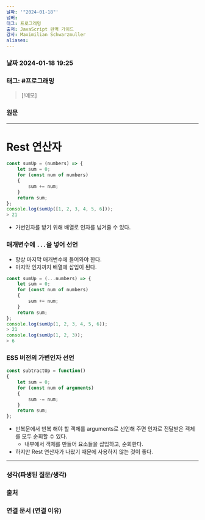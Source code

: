 ```yaml
---
날짜: '"2024-01-18"'
넘버: 
태그: 프로그래밍
출처: JavaScript 완벽 가이드
강사: Maximilian Schwarzmuller
aliases:
---
```

### 날짜  2024-01-18 19:25

### 태그: #프로그래밍 

>[!메모]
>

### 원문
---
# Rest 연산자
```js
const sumUp = (numbers) => {
	let sum = 0;
	for (const num of numbers)
	{
		sum += num;
	}
	return sum;
};
console.log(sumUp([1, 2, 3, 4, 5, 6]));
> 21
```
- 가변인자를 받기 위해 배열로 인자를 넘겨줄 수 있다.
### 매개변수에 `...`을 넣어 선언
- 항상 마지막 매개변수에 들어와야 한다.
- 마지막 인자까지 배열에 삽입이 된다.
```js
const sumUp = (...numbers) => {
	let sum = 0;
	for (const num of numbers)
	{
		sum += num;
	}
	return sum;
};
console.log(sumUp(1, 2, 3, 4, 5, 6));
> 21
console.log(sumUp(1, 2, 3));
> 6
```
### ES5 버전의 가변인자 선언
```js
const subtractUp = function() 
{
	let sum = 0;
	for (const num of arguments)
	{
		sum -= num;
	}
	return sum;
};
```
- 반복문에서 반복 해야 할 객체를 arguments로 선언해 주면 인자로 전달받은 객체를 모두 순회할 수 있다.
	- 내부에서 객체를 만들어 요소들을 삽입하고, 순회한다.
- 하지만 Rest 연산자가 나왔기 때문에 사용하지 않는 것이 좋다.

---
### 생각(파생된 질문/생각)

### 출처

### 연결 문서 (연결 이유)
